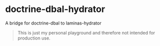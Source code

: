 # doctrine-dbal-hydrator
A bridge for doctrine-dbal to laminas-hydrator

> This is just my personal playground and therefore not intended for production use.
